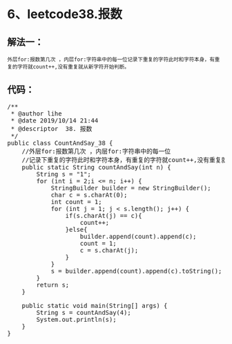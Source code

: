 
6、leetcode38.报数
==
解法一：
--  
    外层for:报数第几次 ，内层for:字符串中的每一位记录下重复的字符此时和字符本身，有重复的字符就count++,没有重复就从新字符开始判断。      
代码： 
--
<pre>
/**
 * @author lihe
 * @date 2019/10/14 21:44
 * @descriptor  38. 报数
 */
public class CountAndSay_38 {
    //外层for:报数第几次 ，内层for:字符串中的每一位
    //记录下重复的字符此时和字符本身，有重复的字符就count++,没有重复就从新字符开始判断。
    public static String countAndSay(int n) {
        String s = "1";
        for (int i = 2;i <= n; i++) {
            StringBuilder builder = new StringBuilder();
            char c = s.charAt(0);
            int count = 1;
            for (int j = 1; j < s.length(); j++) {
                if(s.charAt(j) == c){
                    count++;
                }else{
                    builder.append(count).append(c);
                    count = 1;
                    c = s.charAt(j);
                }
            }
            s = builder.append(count).append(c).toString();
        }
        return s;
    }

    public static void main(String[] args) {
        String s = countAndSay(4);
        System.out.println(s);
    }
}
</pre>

